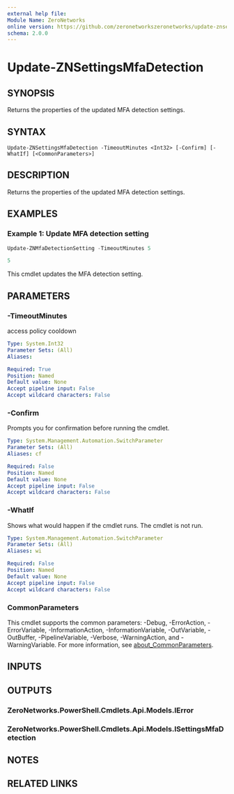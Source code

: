```yaml
---
external help file:
Module Name: ZeroNetworks
online version: https://github.com/zeronetworkszeronetworks/update-znsettingsmfadetection
schema: 2.0.0
---
```


# Update-ZNSettingsMfaDetection

## SYNOPSIS
Returns the properties of the updated MFA detection settings.

## SYNTAX

```
Update-ZNSettingsMfaDetection -TimeoutMinutes <Int32> [-Confirm] [-WhatIf] [<CommonParameters>]
```

## DESCRIPTION
Returns the properties of the updated MFA detection settings.

## EXAMPLES

### Example 1: Update MFA detection setting
```powershell
Update-ZNMfaDetectionSetting -TimeoutMinutes 5

5
```

This cmdlet updates the MFA detection setting.

## PARAMETERS

### -TimeoutMinutes
access policy cooldown

```yaml
Type: System.Int32
Parameter Sets: (All)
Aliases:

Required: True
Position: Named
Default value: None
Accept pipeline input: False
Accept wildcard characters: False
```

### -Confirm
Prompts you for confirmation before running the cmdlet.

```yaml
Type: System.Management.Automation.SwitchParameter
Parameter Sets: (All)
Aliases: cf

Required: False
Position: Named
Default value: None
Accept pipeline input: False
Accept wildcard characters: False
```

### -WhatIf
Shows what would happen if the cmdlet runs.
The cmdlet is not run.

```yaml
Type: System.Management.Automation.SwitchParameter
Parameter Sets: (All)
Aliases: wi

Required: False
Position: Named
Default value: None
Accept pipeline input: False
Accept wildcard characters: False
```

### CommonParameters
This cmdlet supports the common parameters: -Debug, -ErrorAction, -ErrorVariable, -InformationAction, -InformationVariable, -OutVariable, -OutBuffer, -PipelineVariable, -Verbose, -WarningAction, and -WarningVariable. For more information, see [about_CommonParameters](http://go.microsoft.com/fwlink/?LinkID=113216).

## INPUTS

## OUTPUTS

### ZeroNetworks.PowerShell.Cmdlets.Api.Models.IError

### ZeroNetworks.PowerShell.Cmdlets.Api.Models.ISettingsMfaDetection

## NOTES

## RELATED LINKS

